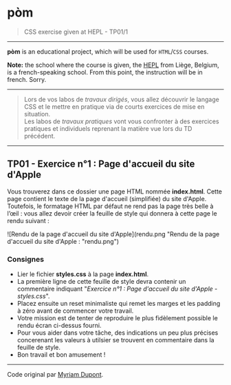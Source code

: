# pòm

> CSS exercise given at HEPL - TP01/1

* * *

**pòm** is an educational project, which will be used for `HTML`/`CSS` courses.

**Note:** the school where the course is given, the [HEPL](http://www.provincedeliege.be/hauteecole) from Liège, Belgium, is a french-speaking school. From this point, the instruction will be in french. Sorry.

* * *

> Lors de vos labos de *travaux dirigés*, vous allez découvrir le langage CSS et le mettre en pratique via de courts exercices de mise en situation.  
> Les labos de *travaux pratiques* vont vous confronter à des exercices pratiques et individuels reprenant la matière vue lors du TD précédent.

* * *

## TP01 - Exercice n°1 : Page d'accueil du site d'Apple

Vous trouverez dans ce dossier une page HTML nommée **index.html**. Cette page contient le texte de la page d'accueil (simplifiée) du site d'Apple.  
Toutefois, le formatage HTML par défaut ne rend pas la page très belle à l’œil : vous allez devoir créer la feuille de style qui donnera à cette page le rendu suivant&nbsp;:

![Rendu de la page d'accueil du site d'Apple](rendu.png "Rendu de la page d'accueil du site d'Apple : "rendu.png")

### Consignes

* Lier le fichier **styles.css** à la page **index.html**.
* La première ligne de cette feuille de style devra contenir un commentaire indiquant "*Exercice n°1 : Page d'accueil du site d'Apple - styles.css*".
* Placez ensuite un reset minimaliste qui remet les marges et les padding à zéro avant de commencer votre travail.
* Votre mission est de tenter de reproduire le plus fidèlement possible le rendu écran ci-dessus fourni.
* Pour vous aider dans votre tâche, des indications un peu plus précises concerenant les valeurs à utilsier se trouvent en commentaire dans la feuille de style.
* Bon travail et bon amusement&nbsp;!

* * *

Code original par [Myriam Dupont](https://github.com/myriamdupont).
